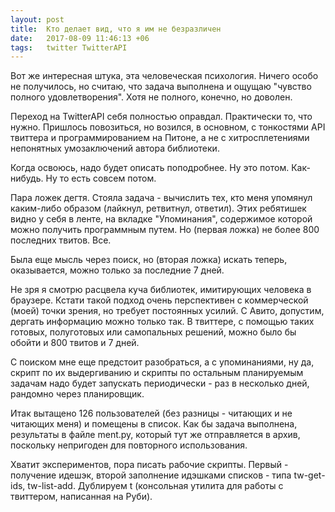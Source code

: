 ```yaml
---
layout: post
title:  Кто делает вид, что я им не безразличен
date:   2017-08-09 11:46:13 +06
tags:   twitter TwitterAPI
---
```


Вот же интересная штука, эта человеческая психология. Ничего особо не получилось, но считаю, что задача выполнена и ощущаю "чувство полного удовлетворения". Хотя не полного, конечно, но доволен.

Переход на TwitterAPI себя полностью оправдал. Практически то, что нужно. Пришлось повозиться, но возился, в основном, с тонкостями API твиттера и программированием на Питоне, а не с хитросплетениями непонятных умозаключений автора библиотеки.

Когда освоюсь, надо будет описать поподробнее. Ну это потом. Как-нибудь. Ну то есть совсем потом. 

Пара ложек дегтя. Стояла задача - вычислить тех, кто меня упомянул каким-либо образом (лайкнул, ретвитнул, ответил). Этих ребятишек видно у себя в ленте, на вкладке "Упоминания", содержимое которой можно получить программным путем. Но (первая ложка) не более 800 последних твитов. Все.

Была еще мысль через поиск, но (вторая ложка) искать теперь, оказывается, можно только за последние 7 дней.

Не зря я смотрю расцвела куча библиотек, имитирующих человека в браузере. Кстати такой подход очень перспективен с коммерческой (моей) точки зрения, но требует постоянных усилий. С Авито, допустим, дергать информацию можно только так. 
В твиттере, с помощью таких готовых, полуготовых или самопальных решений, можно было бы обойти и 800 твитов и 7 дней. 

С поиском мне еще предстоит разобраться, а с упоминаниями, ну да, скрипт по их выдергиванию и скрипты по остальным планируемым задачам надо будет запускать периодически - раз в несколько дней, рандомно через планировщик.

Итак вытащено 126 пользователей (без разницы - читающих и не читающих меня) и помещены в список. Как бы задача выполнена, результаты в файле ment.py, который тут же отправляется в архив, поскольку непригоден для повторного использования.

Хватит экспериментов, пора писать рабочие скрипты. Первый - получение идешэк, второй заполнение идэшками списков - типа tw-get-ids, tw-list-add. Дублируем t (консольная утилита для работы с твиттером, написанная на Руби).

